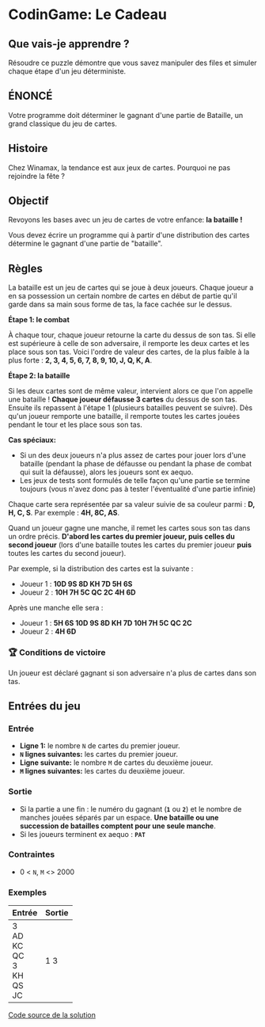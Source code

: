 # CodinGame: Le Cadeau

## Que vais-je apprendre ?
Résoudre ce puzzle démontre que vous savez manipuler des files et simuler chaque étape d'un jeu déterministe.

## ÉNONCÉ

Votre programme doit déterminer le gagnant d'une partie de Bataille, un grand classique du jeu de cartes.

## Histoire

Chez Winamax, la tendance est aux jeux de cartes. Pourquoi ne pas rejoindre la fête ?

## Objectif

Revoyons les bases avec un jeu de cartes de votre enfance: **la bataille !**

Vous devez écrire un programme qui à partir d'une distribution des cartes détermine le gagnant d'une partie de "bataille".

## Règles

La bataille est un jeu de cartes qui se joue à deux joueurs. Chaque joueur a en sa possession un certain nombre de cartes en début de partie qu'il garde dans sa main sous forme de tas, la face cachée sur le dessus.
 
**Étape 1: le combat**

À chaque tour, chaque joueur retourne la carte du dessus de son tas. Si elle est supérieure à celle de son adversaire, il remporte les deux cartes et les place sous son tas. Voici l'ordre de valeur des cartes, de la plus faible à la plus forte :
**2, 3, 4, 5, 6, 7, 8, 9, 10, J, Q, K, A**.
 
**Étape 2: la bataille**

Si les deux cartes sont de même valeur, intervient alors ce que l'on appelle une bataille ! **Chaque joueur défausse 3 cartes** du dessus de son tas. Ensuite ils repassent à l'étape 1 (plusieurs batailles peuvent se suivre). Dès qu'un joueur remporte une bataille, il remporte toutes les cartes jouées pendant le tour et les place sous son tas.
 
**Cas spéciaux:**
- Si un des deux joueurs n'a plus assez de cartes pour jouer lors d'une bataille (pendant la phase de défausse ou pendant la phase de combat qui suit la défausse), alors les joueurs sont ex aequo.
- Les jeux de tests sont formulés de telle façon qu'une partie se termine toujours (vous n'avez donc pas à tester l'éventualité d'une partie infinie)

Chaque carte sera représentée par sa valeur suivie de sa couleur parmi : **D, H, C, S**. Par exemple : **4H, 8C, AS**.

Quand un joueur gagne une manche, il remet les cartes sous son tas dans un ordre précis. **D'abord les cartes du premier joueur, puis celles du second joueur** (lors d'une bataille toutes les cartes du premier joueur **puis** toutes les cartes du second joueur).

Par exemple, si la distribution des cartes est la suivante :
- Joueur 1 : **10D 9S 8D KH 7D 5H 6S**
- Joueur 2 : **10H 7H 5C QC 2C 4H 6D**

Après une manche elle sera :
- Joueur 1 : **5H 6S 10D 9S 8D KH 7D 10H 7H 5C QC 2C**
- Joueur 2 : **4H 6D**

### 🏆 Conditions de victoire
Un joueur est déclaré gagnant si son adversaire n'a plus de cartes dans son tas.

## Entrées du jeu

### Entrée

- **Ligne 1:** le nombre `N` de cartes du premier joueur.
- **`N` lignes suivantes:** les cartes du premier joueur.
- **Ligne suivante:** le nombre `M` de cartes du deuxième joueur.
- **`M` lignes suivantes:** les cartes du deuxième joueur.

### Sortie
- Si la partie a une fin : le numéro du gagnant (**`1`** ou **`2`**) et le nombre de manches jouées séparés par un espace. **Une bataille ou une succession de batailles comptent pour une seule manche**.
- Si les joueurs terminent ex aequo : **`PAT`**
 
### Contraintes
- 0 < `N`, `M` <> 2000

### Exemples
Entrée | Sortie
------------ | -------------
3<br>AD<br>KC<br>QC<br>3<br>KH<br>QS<br>JC | 1 3

[Code source de la solution](https://github.com/Kous92/CodinGame-Swift-FR-/tree/main/Puzzles%20classiques/Moyen/La%20bataille/laBataille.swift)
